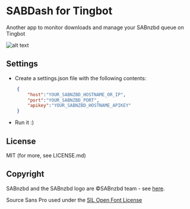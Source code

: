 SABDash for Tingbot
=====
Another app to monitor downloads and manage your SABnzbd queue on Tingbot

![alt text](https://s9.postimg.org/mj9b4onz3/demo.gif "SABDash In Action")

Settings
--------
* Create a settings.json file with the following contents:
```json
    {
        "host":"YOUR_SABNZBD_HOSTNAME_OR_IP",
        "port":"YOUR_SABNZBD_PORT",
        "apikey":"YOUR_SABNZBD_HOSTNAME_APIKEY"
    }
```
* Run it :)

License
-------
MIT (for more, see LICENSE.md)

Copyright
---------
SABnzbd and the SABnzbd logo are ©SABnzbd team - see [here](https://sabnzbd.org/wiki/contact).

Source Sans Pro used under the [SIL Open Font License](http://wwwimages.adobe.com/content/dam/Adobe/en/products/type/pdfs/eulas/open-font-license.pdf)